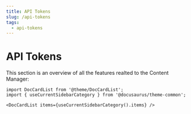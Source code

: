 ```yaml
---
title: API Tokens
slug: /api-tokens
tags:
  - api-tokens
---
```


# API Tokens

This section is an overview of all the features realted to the Content Manager:

```mdx-code-block
import DocCardList from '@theme/DocCardList';
import { useCurrentSidebarCategory } from '@docusaurus/theme-common';

<DocCardList items={useCurrentSidebarCategory().items} />
```
